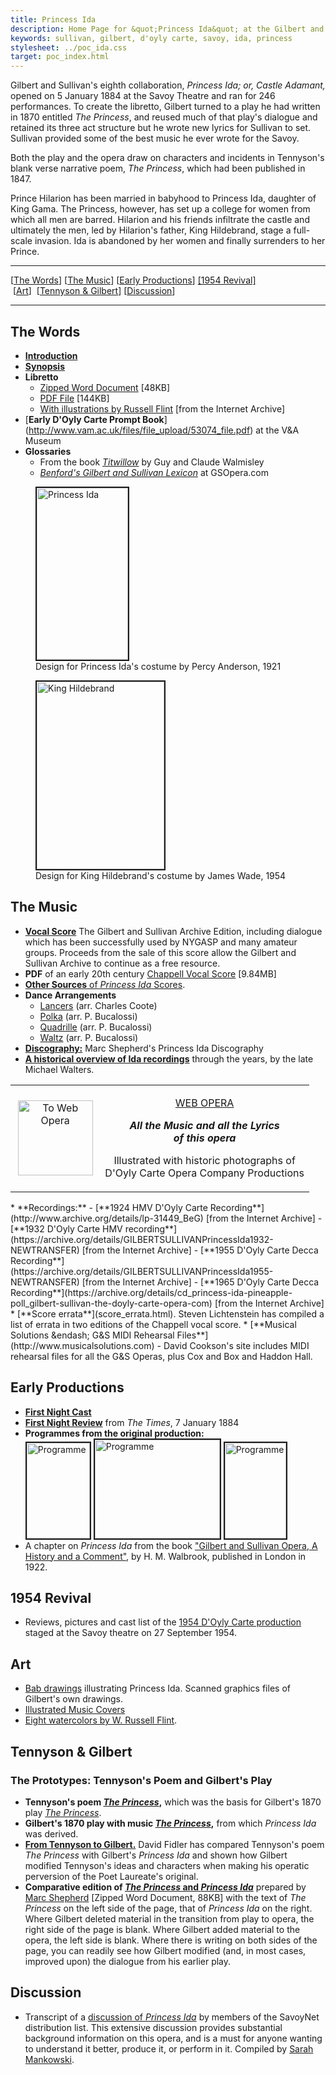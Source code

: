 ```yaml
---
title: Princess Ida
description: Home Page for &quot;Princess Ida&quot; at the Gilbert and Sullivan Archive
keywords: sullivan, gilbert, d'oyly carte, savoy, ida, princess
stylesheet: ../poc_ida.css
target: poc_index.html
---
```


Gilbert and Sullivan's eighth collaboration, _Princess Ida; or, Castle Adamant,_ opened on
5&nbsp;January 1884 at the Savoy Theatre and ran for 246 performances. To create the
libretto, Gilbert turned to a play he had written in 1870 entitled _The Princess_, and reused
much of that play's dialogue and retained its three act structure but he wrote new lyrics for
Sullivan to set. Sullivan provided some of the best music he ever wrote for the Savoy.

Both the play and the opera draw on characters and incidents in Tennyson's blank verse
narrative poem, _The Princess_, which had been published in 1847.

Prince Hilarion has been married in babyhood to Princess Ida, daughter of King Gama. The
Princess, however, has set up a college for women from which all men are barred. Hilarion and
his friends infiltrate the castle and ultimately the men, led by Hilarion's father, King
Hildebrand, stage a full-scale invasion. Ida is abandoned by her women and finally
surrenders to her Prince.

***

<!-- TODO: generate the TOC automatically -->
<div> [<a href="index.html#1">The Words</a>] [<a href="index.html#2">The Music</a>]&nbsp;[<a href="index.html#3">Early Productions</a>] <a href="index.html#1954">[1954 Revival]</a> &nbsp;[<a href="index.html#6">Art</a>]&nbsp;&nbsp;[<a href="index.html#4">Tennyson &amp; Gilbert</a>] [<a href="index.html#5">Discussion</a>] </div>

***

<section>
<article markdown=1>

## The Words

* [**Introduction**](intro.html)
* [**Synopsis**](plot.html)
* **Libretto**
  - [Zipped Word Document](../pi_lib.zip) [48KB]
  - [PDF File](../pi_lib.pdf) [144KB]
  - [With illustrations by Russell Flint](http://www.archive.org/details/princessidaorcas00sulliala) [from the Internet Archive]
* [**Early D'Oyly Carte Prompt Book**] (http://www.vam.ac.uk/files/file_upload/53074_file.pdf) at the V&A Museum
* **Glossaries**
  - From the book [_Titwillow_](gloss.html) by Guy and Claude Walmisley
  - [_Benford's Gilbert and Sullivan Lexicon_](http://gsopera.com/opera/55/lexicon) at GSOpera.com

</article>

<figure>
<a href="../graphics/ida.jpg" data-lightbox="images" title="Design for Princess Ida's costume by Percy Anderson, 1921"><img src="../graphics/ida_sm.jpg" alt="Princess Ida" width="146" height="275" border="2"></a>
<figcaption>Design for Princess Ida's costume by Percy Anderson, 1921</figcaption>
</figure>

</section>

<section>

<figure>
<a href="../graphics/hildebrand.jpg" data-lightbox="images" title="Design for King Hildebrand's costume by James Wade, 1954"><img src="../graphics/hildebrand_sm.jpg" alt="King Hildebrand" width="204" height="300" border="2"></a>
<figcaption>Design for King Hildebrand's costume by James Wade, 1954</figcaption>
</figure>

<article markdown=1>

## The Music

* [**Vocal Score**](http://www.lulu.com/shop/gilbert-w-s-and-sullivan-arthur/princess-ida/paperback/product-21166780.html)
  The Gilbert and Sullivan Archive Edition, including dialogue which has been successfully used by NYGASP and many amateur
  groups. Proceeds from the sale of this score allow the Gilbert and Sullivan Archive to continue as a free resource.
* **PDF** of an early 20th century [Chappell Vocal Score](../pi_vocalscore.pdf) [9.84MB]
* [**Other Sources** of _Princess Ida_ Scores](ida_scores.html).
* **Dance Arrangements**
  - [Lancers](../dance_arr/pi_lance.pdf) (arr. Charles Coote)
  - [Polka](../dance_arr/pi_polka.pdf) (arr. P. Bucalossi)
  - [Quadrille](../dance_arr/pi_quad.pdf) (arr. P. Bucalossi)
  - [Waltz](../dance_arr/pi_waltz.pdf) (arr. P. Bucalossi)
* [**Discography:**](http://gasdisc.oakapplepress.com/ida.htm) Marc Shepherd's Princess Ida Discography
* [**A historical overview of Ida recordings**](http://gasdisc.oakapplepress.com/ida-walt1.htm) through the years,
  by the late Michael Walters.

</article>
</section>

<section>
<table width="80%" border="0" align="center" cellpadding="0" cellspacing="5" class="linkstab">
            <tr>
              <td width="30%" align="center"><img src="../graphics/web_op.gif" alt="To Web Opera" width="120" height="120"></td>
              <td width="70%" align="center"><p align="center"><a href="../webop/index.html" class="subhead">WEB OPERA</a></p>
                <p align="center"><em><strong>All the Music and all the Lyrics <br>
                  of this opera</strong></em></p>
                <p>Illustrated with historic photographs of <br>
                D'Oyly Carte Opera Company Productions </p></td>
            </tr>
          </table>
</section>

<section markdown=1>
* **Recordings:**
  - [**1924 HMV D'Oyly Carte Recording**](http://www.archive.org/details/lp-31449_BeG) [from the Internet Archive]
  - [**1932 D'Oyly Carte HMV recording**](https://archive.org/details/GILBERTSULLIVANPrincessIda1932-NEWTRANSFER) [from the Internet Archive]
  - [**1955 D'Oyly Carte Decca Recording**](https://archive.org/details/GILBERTSULLIVANPrincessIda1955-NEWTRANSFER) [from the Internet Archive]
  - [**1965 D'Oyly Carte Decca Recording**](https://archive.org/details/cd_princess-ida-pineapple-poll_gilbert-sullivan-the-doyly-carte-opera-com) [from the Internet Archive]
* [**Score errata**](score_errata.html). Steven Lichtenstein has compiled a list of errata in two editions
  of the Chappell vocal score.
* [**Musical Solutions &endash; G&S MIDI Rehearsal Files**](http://www.musicalsolutions.com) - David Cookson's site includes MIDI rehearsal files for all the G&S Operas, plus Cox and Box and Haddon Hall.
</section>

## Early Productions

* [**First Night Cast**](cast.html)
* [**First Night Review**](times84.html) from _The Times_, 7 January 1884
* **Programmes from the original production:**
  <div class=imagebox>
    <a href="../programmes/prog_1/ida_prog_1.html"><img src="../programmes/prog_1/ida_1a_s.jpg" alt="Programme" width="101" height="153" border="2"></a>
    <a href="../programmes/prog_2/pi_prog_2.html"><img src="../programmes/prog_2/ida_2a_s.jpg" alt="Programme" width="200" height="158" border="2"></a>
    <a href="../programmes/prog_3/pi3_index.html"><img src="../programmes/prog_3/001_index.jpg" alt="Programme" width="98" height="153" border="2"></a>
  </div>
* A chapter on _Princess Ida_ from the book ["Gilbert and Sullivan Opera, A History and a Comment"](../../books/walbrook/chap9.html),
  by H. M. Walbrook, published in London in 1922.

## 1954 Revival

* Reviews, pictures and cast list of the [1954 D'Oyly Carte production](../1954/pi_54.html) staged
  at the Savoy theatre on 27 September 1954.

## Art

* [Bab drawings](../bab/bab.html) illustrating Princess Ida. Scanned graphics files of Gilbert's own drawings.
* [Illustrated Music Covers](../music_covers/index.html)
* [Eight watercolors by W. Russell Flint](../flint/gallery_index.html).

## Tennyson & Gilbert
### The Prototypes: Tennyson's Poem and Gilbert's Play

* **Tennyson's poem [_The Princess_](../../gilbert/plays/princess/tennyson/index.htm),** which
  was the basis for Gilbert's 1870 play [_The Princess_](../../gilbert/plays/princess/princess_home.html).
* **Gilbert's 1870 play with music [_The Princess_](../../gilbert/plays/princess/princess_home.html),** from
  which _Princess Ida_ was derived.
* [**From Tennyson to Gilbert.**](tentogilbert.html) David Fidler has compared Tennyson's poem
  _The Princess_ with Gilbert's _Princess Ida_ and shown how Gilbert modified Tennyson's ideas
  and characters when making his operatic perversion of the Poet Laureate's original.
* **Comparative edition of [_The Princess_ and _Princess Ida_](../parallel-A4.zip)** prepared by
  [Marc Shepherd](/html/contributors.html#shepherd) [Zipped Word Document, 88KB] with the text of
  _The Princess_ on the left side of the page, that of _Princess Ida_ on the right. Where Gilbert
  deleted material in the transition from play to opera, the right side of the page is blank.
  Where Gilbert added material to the opera, the left side is blank. Where there is writing on
  both sides of the page, you can readily see how Gilbert modified (and, in most cases, improved
  upon) the dialogue from his earlier play.

## Discussion

* Transcript of a [discussion of _Princess Ida_](../discussion/discuss_home.html) by members of
  the SavoyNet distribution list. This extensive discussion provides substantial background
  information on this opera, and is a must for anyone wanting to understand it better, produce
  it, or perform in it. Compiled by [Sarah Mankowski](/html/contributors.html#mankowski).

